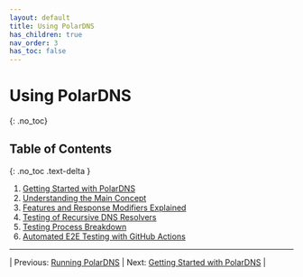 ```yaml
---
layout: default
title: Using PolarDNS
has_children: true
nav_order: 3
has_toc: false
---
```


# Using PolarDNS
{: .no_toc}

## Table of Contents
{: .no_toc .text-delta }

1. [Getting Started with PolarDNS](getting-started)
1. [Understanding the Main Concept](main-concept)
1. [Features and Response Modifiers Explained](features-and-modifiers)
1. [Testing of Recursive DNS Resolvers](testing-recursive-resolvers)
1. [Testing Process Breakdown](testing-process-breakdown)
1. [Automated E2E Testing with GitHub Actions](github-actions-e2e)

--- 

| Previous: [Running PolarDNS](../installation/running-polardns) | Next: [Getting Started with PolarDNS](getting-started) |
